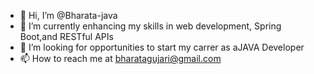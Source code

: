 - 👋 Hi, I’m @Bharata-java
- 🌱 I’m currently enhancing my skills in web development, Spring Boot,and RESTful APIs
- 💞️ I’m looking for opportunities to start my carrer as aJAVA Developer
- 📫 How to reach me at bharatagujari@gmail.com
